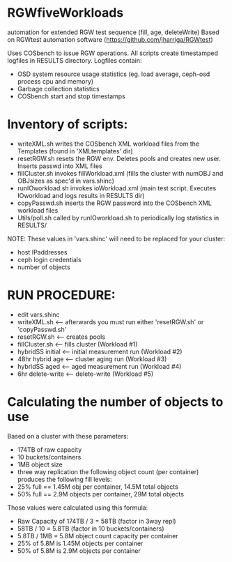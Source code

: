 # RGWfiveWorkloads
automation for extended RGW test sequence (fill, age, deleteWrite)
Based on RGWtest automation software (https://github.com/jharriga/RGWtest)

Uses COSbench to issue RGW operations.
All scripts create timestamped logfiles in RESULTS directory. Logfiles contain:
- OSD system resource usage statistics (eg. load average, ceph-osd process cpu and memory)
- Garbage collection statistics
- COSbench start and stop timestamps

# Inventory of scripts:
- writeXML.sh       writes the COSbench XML workload files from the Templates (found in 'XMLtemplates' dir)
- resetRGW.sh       resets the RGW env. Deletes pools and creates new user. Inserts passwd into XML files
- fillCluster.sh    invokes fillWorkload.xml (fills the cluster with numOBJ and OBJsizes as spec'd in vars.shinc)
- runIOworkload.sh  invokes ioWorkload.xml (main test script. Executes IOworkload and logs results in RESULTS dir)
- copyPasswd.sh     inserts the RGW password into the COSbench XML workload files
- Utils/poll.sh     called by runIOworkload.sh to periodically log statistics in RESULTS/<logfile>

NOTE: These values in 'vars.shinc' will need to be replaced for your cluster:
- host IPaddresses
- ceph login credentials
- number of objects

# RUN PROCEDURE:
  - edit vars.shinc
  - writeXML.sh        <-- afterwards you must run either 'resetRGW.sh' or 'copyPasswd.sh'
  - resetRGW.sh        <-- creates pools
  - fillCluster.sh     <-- fills cluster (Workload #1)
  - hybridSS initial   <-- initial measurement run (Workload #2)
  - 48hr hybrid age    <-- cluster aging run (Workload #3)
  - hybridSS aged      <-- aged measurement run (Workload #4)
  - 6hr delete-write   <-- delete-write (Workload #5)

# Calculating the number of objects to use
Based on a cluster with these parameters:
- 174TB of raw capacity
- 10 buckets/containers
- 1MB object size
- three way replication
the following object count (per container) produces the following fill levels:
- 25% full == 1.45M obj per container, 14.5M total objects
- 50% full == 2.9M objects per container, 29M total objects

Those values were calculated using this formula:
- Raw Capacity of 174TB / 3 = 58TB  (factor in 3way repl)
- 58TB / 10 = 5.8TB   (factor in 10 buckets/containers)
- 5.8TB / 1MB = 5.8M object count capacity per container
- 25% of 5.8M is 1.45M objects per container
- 50% of 5.8M is 2.9M objects per container
